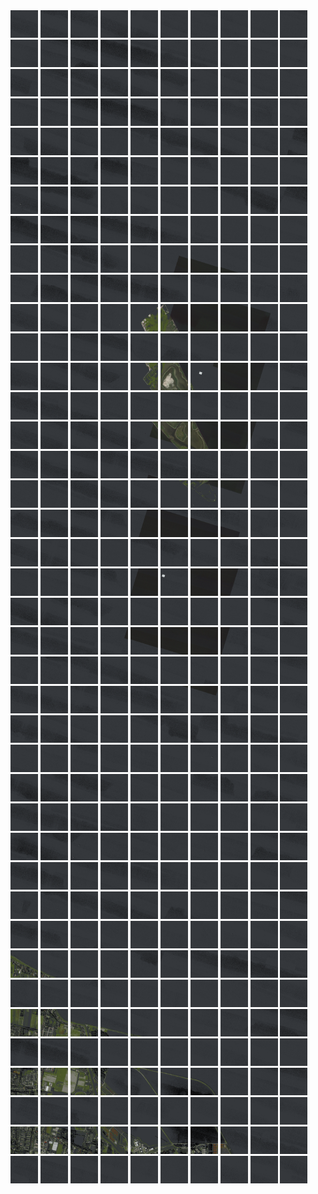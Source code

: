<html>
<div>
<img src="https://github.com/HakkaTjakka/NL_TILE_MAP/blob/main/18/626/-1062/r.6260.-10620.png" height="44" width="44">
<img src="https://github.com/HakkaTjakka/NL_TILE_MAP/blob/main/18/626/-1062/r.6261.-10620.png" height="44" width="44">
<img src="https://github.com/HakkaTjakka/NL_TILE_MAP/blob/main/18/626/-1062/r.6262.-10620.png" height="44" width="44">
<img src="https://github.com/HakkaTjakka/NL_TILE_MAP/blob/main/18/626/-1062/r.6263.-10620.png" height="44" width="44">
<img src="https://github.com/HakkaTjakka/NL_TILE_MAP/blob/main/18/626/-1062/r.6264.-10620.png" height="44" width="44">
<img src="https://github.com/HakkaTjakka/NL_TILE_MAP/blob/main/18/626/-1062/r.6265.-10620.png" height="44" width="44">
<img src="https://github.com/HakkaTjakka/NL_TILE_MAP/blob/main/18/626/-1062/r.6266.-10620.png" height="44" width="44">
<img src="https://github.com/HakkaTjakka/NL_TILE_MAP/blob/main/18/626/-1062/r.6267.-10620.png" height="44" width="44">
<img src="https://github.com/HakkaTjakka/NL_TILE_MAP/blob/main/18/626/-1062/r.6268.-10620.png" height="44" width="44">
<img src="https://github.com/HakkaTjakka/NL_TILE_MAP/blob/main/18/626/-1062/r.6269.-10620.png" height="44" width="44">
<img src="https://github.com/HakkaTjakka/NL_TILE_MAP/blob/main/18/627/-1062/r.6270.-10620.png" height="44" width="44">
<img src="https://github.com/HakkaTjakka/NL_TILE_MAP/blob/main/18/627/-1062/r.6271.-10620.png" height="44" width="44">
<img src="https://github.com/HakkaTjakka/NL_TILE_MAP/blob/main/18/627/-1062/r.6272.-10620.png" height="44" width="44">
<img src="https://github.com/HakkaTjakka/NL_TILE_MAP/blob/main/18/627/-1062/r.6273.-10620.png" height="44" width="44">
<img src="https://github.com/HakkaTjakka/NL_TILE_MAP/blob/main/18/627/-1062/r.6274.-10620.png" height="44" width="44">
<img src="https://github.com/HakkaTjakka/NL_TILE_MAP/blob/main/18/627/-1062/r.6275.-10620.png" height="44" width="44">
<img src="https://github.com/HakkaTjakka/NL_TILE_MAP/blob/main/18/627/-1062/r.6276.-10620.png" height="44" width="44">
<img src="https://github.com/HakkaTjakka/NL_TILE_MAP/blob/main/18/627/-1062/r.6277.-10620.png" height="44" width="44">
<img src="https://github.com/HakkaTjakka/NL_TILE_MAP/blob/main/18/627/-1062/r.6278.-10620.png" height="44" width="44">
<img src="https://github.com/HakkaTjakka/NL_TILE_MAP/blob/main/18/627/-1062/r.6279.-10620.png" height="44" width="44">
<br>
<img src="https://github.com/HakkaTjakka/NL_TILE_MAP/blob/main/18/626/-1062/r.6260.-10619.png" height="44" width="44">
<img src="https://github.com/HakkaTjakka/NL_TILE_MAP/blob/main/18/626/-1062/r.6261.-10619.png" height="44" width="44">
<img src="https://github.com/HakkaTjakka/NL_TILE_MAP/blob/main/18/626/-1062/r.6262.-10619.png" height="44" width="44">
<img src="https://github.com/HakkaTjakka/NL_TILE_MAP/blob/main/18/626/-1062/r.6263.-10619.png" height="44" width="44">
<img src="https://github.com/HakkaTjakka/NL_TILE_MAP/blob/main/18/626/-1062/r.6264.-10619.png" height="44" width="44">
<img src="https://github.com/HakkaTjakka/NL_TILE_MAP/blob/main/18/626/-1062/r.6265.-10619.png" height="44" width="44">
<img src="https://github.com/HakkaTjakka/NL_TILE_MAP/blob/main/18/626/-1062/r.6266.-10619.png" height="44" width="44">
<img src="https://github.com/HakkaTjakka/NL_TILE_MAP/blob/main/18/626/-1062/r.6267.-10619.png" height="44" width="44">
<img src="https://github.com/HakkaTjakka/NL_TILE_MAP/blob/main/18/626/-1062/r.6268.-10619.png" height="44" width="44">
<img src="https://github.com/HakkaTjakka/NL_TILE_MAP/blob/main/18/626/-1062/r.6269.-10619.png" height="44" width="44">
<img src="https://github.com/HakkaTjakka/NL_TILE_MAP/blob/main/18/627/-1062/r.6270.-10619.png" height="44" width="44">
<img src="https://github.com/HakkaTjakka/NL_TILE_MAP/blob/main/18/627/-1062/r.6271.-10619.png" height="44" width="44">
<img src="https://github.com/HakkaTjakka/NL_TILE_MAP/blob/main/18/627/-1062/r.6272.-10619.png" height="44" width="44">
<img src="https://github.com/HakkaTjakka/NL_TILE_MAP/blob/main/18/627/-1062/r.6273.-10619.png" height="44" width="44">
<img src="https://github.com/HakkaTjakka/NL_TILE_MAP/blob/main/18/627/-1062/r.6274.-10619.png" height="44" width="44">
<img src="https://github.com/HakkaTjakka/NL_TILE_MAP/blob/main/18/627/-1062/r.6275.-10619.png" height="44" width="44">
<img src="https://github.com/HakkaTjakka/NL_TILE_MAP/blob/main/18/627/-1062/r.6276.-10619.png" height="44" width="44">
<img src="https://github.com/HakkaTjakka/NL_TILE_MAP/blob/main/18/627/-1062/r.6277.-10619.png" height="44" width="44">
<img src="https://github.com/HakkaTjakka/NL_TILE_MAP/blob/main/18/627/-1062/r.6278.-10619.png" height="44" width="44">
<img src="https://github.com/HakkaTjakka/NL_TILE_MAP/blob/main/18/627/-1062/r.6279.-10619.png" height="44" width="44">
<br>
<img src="https://github.com/HakkaTjakka/NL_TILE_MAP/blob/main/18/626/-1062/r.6260.-10618.png" height="44" width="44">
<img src="https://github.com/HakkaTjakka/NL_TILE_MAP/blob/main/18/626/-1062/r.6261.-10618.png" height="44" width="44">
<img src="https://github.com/HakkaTjakka/NL_TILE_MAP/blob/main/18/626/-1062/r.6262.-10618.png" height="44" width="44">
<img src="https://github.com/HakkaTjakka/NL_TILE_MAP/blob/main/18/626/-1062/r.6263.-10618.png" height="44" width="44">
<img src="https://github.com/HakkaTjakka/NL_TILE_MAP/blob/main/18/626/-1062/r.6264.-10618.png" height="44" width="44">
<img src="https://github.com/HakkaTjakka/NL_TILE_MAP/blob/main/18/626/-1062/r.6265.-10618.png" height="44" width="44">
<img src="https://github.com/HakkaTjakka/NL_TILE_MAP/blob/main/18/626/-1062/r.6266.-10618.png" height="44" width="44">
<img src="https://github.com/HakkaTjakka/NL_TILE_MAP/blob/main/18/626/-1062/r.6267.-10618.png" height="44" width="44">
<img src="https://github.com/HakkaTjakka/NL_TILE_MAP/blob/main/18/626/-1062/r.6268.-10618.png" height="44" width="44">
<img src="https://github.com/HakkaTjakka/NL_TILE_MAP/blob/main/18/626/-1062/r.6269.-10618.png" height="44" width="44">
<img src="https://github.com/HakkaTjakka/NL_TILE_MAP/blob/main/18/627/-1062/r.6270.-10618.png" height="44" width="44">
<img src="https://github.com/HakkaTjakka/NL_TILE_MAP/blob/main/18/627/-1062/r.6271.-10618.png" height="44" width="44">
<img src="https://github.com/HakkaTjakka/NL_TILE_MAP/blob/main/18/627/-1062/r.6272.-10618.png" height="44" width="44">
<img src="https://github.com/HakkaTjakka/NL_TILE_MAP/blob/main/18/627/-1062/r.6273.-10618.png" height="44" width="44">
<img src="https://github.com/HakkaTjakka/NL_TILE_MAP/blob/main/18/627/-1062/r.6274.-10618.png" height="44" width="44">
<img src="https://github.com/HakkaTjakka/NL_TILE_MAP/blob/main/18/627/-1062/r.6275.-10618.png" height="44" width="44">
<img src="https://github.com/HakkaTjakka/NL_TILE_MAP/blob/main/18/627/-1062/r.6276.-10618.png" height="44" width="44">
<img src="https://github.com/HakkaTjakka/NL_TILE_MAP/blob/main/18/627/-1062/r.6277.-10618.png" height="44" width="44">
<img src="https://github.com/HakkaTjakka/NL_TILE_MAP/blob/main/18/627/-1062/r.6278.-10618.png" height="44" width="44">
<img src="https://github.com/HakkaTjakka/NL_TILE_MAP/blob/main/18/627/-1062/r.6279.-10618.png" height="44" width="44">
<br>
<img src="https://github.com/HakkaTjakka/NL_TILE_MAP/blob/main/18/626/-1062/r.6260.-10617.png" height="44" width="44">
<img src="https://github.com/HakkaTjakka/NL_TILE_MAP/blob/main/18/626/-1062/r.6261.-10617.png" height="44" width="44">
<img src="https://github.com/HakkaTjakka/NL_TILE_MAP/blob/main/18/626/-1062/r.6262.-10617.png" height="44" width="44">
<img src="https://github.com/HakkaTjakka/NL_TILE_MAP/blob/main/18/626/-1062/r.6263.-10617.png" height="44" width="44">
<img src="https://github.com/HakkaTjakka/NL_TILE_MAP/blob/main/18/626/-1062/r.6264.-10617.png" height="44" width="44">
<img src="https://github.com/HakkaTjakka/NL_TILE_MAP/blob/main/18/626/-1062/r.6265.-10617.png" height="44" width="44">
<img src="https://github.com/HakkaTjakka/NL_TILE_MAP/blob/main/18/626/-1062/r.6266.-10617.png" height="44" width="44">
<img src="https://github.com/HakkaTjakka/NL_TILE_MAP/blob/main/18/626/-1062/r.6267.-10617.png" height="44" width="44">
<img src="https://github.com/HakkaTjakka/NL_TILE_MAP/blob/main/18/626/-1062/r.6268.-10617.png" height="44" width="44">
<img src="https://github.com/HakkaTjakka/NL_TILE_MAP/blob/main/18/626/-1062/r.6269.-10617.png" height="44" width="44">
<img src="https://github.com/HakkaTjakka/NL_TILE_MAP/blob/main/18/627/-1062/r.6270.-10617.png" height="44" width="44">
<img src="https://github.com/HakkaTjakka/NL_TILE_MAP/blob/main/18/627/-1062/r.6271.-10617.png" height="44" width="44">
<img src="https://github.com/HakkaTjakka/NL_TILE_MAP/blob/main/18/627/-1062/r.6272.-10617.png" height="44" width="44">
<img src="https://github.com/HakkaTjakka/NL_TILE_MAP/blob/main/18/627/-1062/r.6273.-10617.png" height="44" width="44">
<img src="https://github.com/HakkaTjakka/NL_TILE_MAP/blob/main/18/627/-1062/r.6274.-10617.png" height="44" width="44">
<img src="https://github.com/HakkaTjakka/NL_TILE_MAP/blob/main/18/627/-1062/r.6275.-10617.png" height="44" width="44">
<img src="https://github.com/HakkaTjakka/NL_TILE_MAP/blob/main/18/627/-1062/r.6276.-10617.png" height="44" width="44">
<img src="https://github.com/HakkaTjakka/NL_TILE_MAP/blob/main/18/627/-1062/r.6277.-10617.png" height="44" width="44">
<img src="https://github.com/HakkaTjakka/NL_TILE_MAP/blob/main/18/627/-1062/r.6278.-10617.png" height="44" width="44">
<img src="https://github.com/HakkaTjakka/NL_TILE_MAP/blob/main/18/627/-1062/r.6279.-10617.png" height="44" width="44">
<br>
<img src="https://github.com/HakkaTjakka/NL_TILE_MAP/blob/main/18/626/-1062/r.6260.-10616.png" height="44" width="44">
<img src="https://github.com/HakkaTjakka/NL_TILE_MAP/blob/main/18/626/-1062/r.6261.-10616.png" height="44" width="44">
<img src="https://github.com/HakkaTjakka/NL_TILE_MAP/blob/main/18/626/-1062/r.6262.-10616.png" height="44" width="44">
<img src="https://github.com/HakkaTjakka/NL_TILE_MAP/blob/main/18/626/-1062/r.6263.-10616.png" height="44" width="44">
<img src="https://github.com/HakkaTjakka/NL_TILE_MAP/blob/main/18/626/-1062/r.6264.-10616.png" height="44" width="44">
<img src="https://github.com/HakkaTjakka/NL_TILE_MAP/blob/main/18/626/-1062/r.6265.-10616.png" height="44" width="44">
<img src="https://github.com/HakkaTjakka/NL_TILE_MAP/blob/main/18/626/-1062/r.6266.-10616.png" height="44" width="44">
<img src="https://github.com/HakkaTjakka/NL_TILE_MAP/blob/main/18/626/-1062/r.6267.-10616.png" height="44" width="44">
<img src="https://github.com/HakkaTjakka/NL_TILE_MAP/blob/main/18/626/-1062/r.6268.-10616.png" height="44" width="44">
<img src="https://github.com/HakkaTjakka/NL_TILE_MAP/blob/main/18/626/-1062/r.6269.-10616.png" height="44" width="44">
<img src="https://github.com/HakkaTjakka/NL_TILE_MAP/blob/main/18/627/-1062/r.6270.-10616.png" height="44" width="44">
<img src="https://github.com/HakkaTjakka/NL_TILE_MAP/blob/main/18/627/-1062/r.6271.-10616.png" height="44" width="44">
<img src="https://github.com/HakkaTjakka/NL_TILE_MAP/blob/main/18/627/-1062/r.6272.-10616.png" height="44" width="44">
<img src="https://github.com/HakkaTjakka/NL_TILE_MAP/blob/main/18/627/-1062/r.6273.-10616.png" height="44" width="44">
<img src="https://github.com/HakkaTjakka/NL_TILE_MAP/blob/main/18/627/-1062/r.6274.-10616.png" height="44" width="44">
<img src="https://github.com/HakkaTjakka/NL_TILE_MAP/blob/main/18/627/-1062/r.6275.-10616.png" height="44" width="44">
<img src="https://github.com/HakkaTjakka/NL_TILE_MAP/blob/main/18/627/-1062/r.6276.-10616.png" height="44" width="44">
<img src="https://github.com/HakkaTjakka/NL_TILE_MAP/blob/main/18/627/-1062/r.6277.-10616.png" height="44" width="44">
<img src="https://github.com/HakkaTjakka/NL_TILE_MAP/blob/main/18/627/-1062/r.6278.-10616.png" height="44" width="44">
<img src="https://github.com/HakkaTjakka/NL_TILE_MAP/blob/main/18/627/-1062/r.6279.-10616.png" height="44" width="44">
<br>
<img src="https://github.com/HakkaTjakka/NL_TILE_MAP/blob/main/18/626/-1062/r.6260.-10615.png" height="44" width="44">
<img src="https://github.com/HakkaTjakka/NL_TILE_MAP/blob/main/18/626/-1062/r.6261.-10615.png" height="44" width="44">
<img src="https://github.com/HakkaTjakka/NL_TILE_MAP/blob/main/18/626/-1062/r.6262.-10615.png" height="44" width="44">
<img src="https://github.com/HakkaTjakka/NL_TILE_MAP/blob/main/18/626/-1062/r.6263.-10615.png" height="44" width="44">
<img src="https://github.com/HakkaTjakka/NL_TILE_MAP/blob/main/18/626/-1062/r.6264.-10615.png" height="44" width="44">
<img src="https://github.com/HakkaTjakka/NL_TILE_MAP/blob/main/18/626/-1062/r.6265.-10615.png" height="44" width="44">
<img src="https://github.com/HakkaTjakka/NL_TILE_MAP/blob/main/18/626/-1062/r.6266.-10615.png" height="44" width="44">
<img src="https://github.com/HakkaTjakka/NL_TILE_MAP/blob/main/18/626/-1062/r.6267.-10615.png" height="44" width="44">
<img src="https://github.com/HakkaTjakka/NL_TILE_MAP/blob/main/18/626/-1062/r.6268.-10615.png" height="44" width="44">
<img src="https://github.com/HakkaTjakka/NL_TILE_MAP/blob/main/18/626/-1062/r.6269.-10615.png" height="44" width="44">
<img src="https://github.com/HakkaTjakka/NL_TILE_MAP/blob/main/18/627/-1062/r.6270.-10615.png" height="44" width="44">
<img src="https://github.com/HakkaTjakka/NL_TILE_MAP/blob/main/18/627/-1062/r.6271.-10615.png" height="44" width="44">
<img src="https://github.com/HakkaTjakka/NL_TILE_MAP/blob/main/18/627/-1062/r.6272.-10615.png" height="44" width="44">
<img src="https://github.com/HakkaTjakka/NL_TILE_MAP/blob/main/18/627/-1062/r.6273.-10615.png" height="44" width="44">
<img src="https://github.com/HakkaTjakka/NL_TILE_MAP/blob/main/18/627/-1062/r.6274.-10615.png" height="44" width="44">
<img src="https://github.com/HakkaTjakka/NL_TILE_MAP/blob/main/18/627/-1062/r.6275.-10615.png" height="44" width="44">
<img src="https://github.com/HakkaTjakka/NL_TILE_MAP/blob/main/18/627/-1062/r.6276.-10615.png" height="44" width="44">
<img src="https://github.com/HakkaTjakka/NL_TILE_MAP/blob/main/18/627/-1062/r.6277.-10615.png" height="44" width="44">
<img src="https://github.com/HakkaTjakka/NL_TILE_MAP/blob/main/18/627/-1062/r.6278.-10615.png" height="44" width="44">
<img src="https://github.com/HakkaTjakka/NL_TILE_MAP/blob/main/18/627/-1062/r.6279.-10615.png" height="44" width="44">
<br>
<img src="https://github.com/HakkaTjakka/NL_TILE_MAP/blob/main/18/626/-1062/r.6260.-10614.png" height="44" width="44">
<img src="https://github.com/HakkaTjakka/NL_TILE_MAP/blob/main/18/626/-1062/r.6261.-10614.png" height="44" width="44">
<img src="https://github.com/HakkaTjakka/NL_TILE_MAP/blob/main/18/626/-1062/r.6262.-10614.png" height="44" width="44">
<img src="https://github.com/HakkaTjakka/NL_TILE_MAP/blob/main/18/626/-1062/r.6263.-10614.png" height="44" width="44">
<img src="https://github.com/HakkaTjakka/NL_TILE_MAP/blob/main/18/626/-1062/r.6264.-10614.png" height="44" width="44">
<img src="https://github.com/HakkaTjakka/NL_TILE_MAP/blob/main/18/626/-1062/r.6265.-10614.png" height="44" width="44">
<img src="https://github.com/HakkaTjakka/NL_TILE_MAP/blob/main/18/626/-1062/r.6266.-10614.png" height="44" width="44">
<img src="https://github.com/HakkaTjakka/NL_TILE_MAP/blob/main/18/626/-1062/r.6267.-10614.png" height="44" width="44">
<img src="https://github.com/HakkaTjakka/NL_TILE_MAP/blob/main/18/626/-1062/r.6268.-10614.png" height="44" width="44">
<img src="https://github.com/HakkaTjakka/NL_TILE_MAP/blob/main/18/626/-1062/r.6269.-10614.png" height="44" width="44">
<img src="https://github.com/HakkaTjakka/NL_TILE_MAP/blob/main/18/627/-1062/r.6270.-10614.png" height="44" width="44">
<img src="https://github.com/HakkaTjakka/NL_TILE_MAP/blob/main/18/627/-1062/r.6271.-10614.png" height="44" width="44">
<img src="https://github.com/HakkaTjakka/NL_TILE_MAP/blob/main/18/627/-1062/r.6272.-10614.png" height="44" width="44">
<img src="https://github.com/HakkaTjakka/NL_TILE_MAP/blob/main/18/627/-1062/r.6273.-10614.png" height="44" width="44">
<img src="https://github.com/HakkaTjakka/NL_TILE_MAP/blob/main/18/627/-1062/r.6274.-10614.png" height="44" width="44">
<img src="https://github.com/HakkaTjakka/NL_TILE_MAP/blob/main/18/627/-1062/r.6275.-10614.png" height="44" width="44">
<img src="https://github.com/HakkaTjakka/NL_TILE_MAP/blob/main/18/627/-1062/r.6276.-10614.png" height="44" width="44">
<img src="https://github.com/HakkaTjakka/NL_TILE_MAP/blob/main/18/627/-1062/r.6277.-10614.png" height="44" width="44">
<img src="https://github.com/HakkaTjakka/NL_TILE_MAP/blob/main/18/627/-1062/r.6278.-10614.png" height="44" width="44">
<img src="https://github.com/HakkaTjakka/NL_TILE_MAP/blob/main/18/627/-1062/r.6279.-10614.png" height="44" width="44">
<br>
<img src="https://github.com/HakkaTjakka/NL_TILE_MAP/blob/main/18/626/-1062/r.6260.-10613.png" height="44" width="44">
<img src="https://github.com/HakkaTjakka/NL_TILE_MAP/blob/main/18/626/-1062/r.6261.-10613.png" height="44" width="44">
<img src="https://github.com/HakkaTjakka/NL_TILE_MAP/blob/main/18/626/-1062/r.6262.-10613.png" height="44" width="44">
<img src="https://github.com/HakkaTjakka/NL_TILE_MAP/blob/main/18/626/-1062/r.6263.-10613.png" height="44" width="44">
<img src="https://github.com/HakkaTjakka/NL_TILE_MAP/blob/main/18/626/-1062/r.6264.-10613.png" height="44" width="44">
<img src="https://github.com/HakkaTjakka/NL_TILE_MAP/blob/main/18/626/-1062/r.6265.-10613.png" height="44" width="44">
<img src="https://github.com/HakkaTjakka/NL_TILE_MAP/blob/main/18/626/-1062/r.6266.-10613.png" height="44" width="44">
<img src="https://github.com/HakkaTjakka/NL_TILE_MAP/blob/main/18/626/-1062/r.6267.-10613.png" height="44" width="44">
<img src="https://github.com/HakkaTjakka/NL_TILE_MAP/blob/main/18/626/-1062/r.6268.-10613.png" height="44" width="44">
<img src="https://github.com/HakkaTjakka/NL_TILE_MAP/blob/main/18/626/-1062/r.6269.-10613.png" height="44" width="44">
<img src="https://github.com/HakkaTjakka/NL_TILE_MAP/blob/main/18/627/-1062/r.6270.-10613.png" height="44" width="44">
<img src="https://github.com/HakkaTjakka/NL_TILE_MAP/blob/main/18/627/-1062/r.6271.-10613.png" height="44" width="44">
<img src="https://github.com/HakkaTjakka/NL_TILE_MAP/blob/main/18/627/-1062/r.6272.-10613.png" height="44" width="44">
<img src="https://github.com/HakkaTjakka/NL_TILE_MAP/blob/main/18/627/-1062/r.6273.-10613.png" height="44" width="44">
<img src="https://github.com/HakkaTjakka/NL_TILE_MAP/blob/main/18/627/-1062/r.6274.-10613.png" height="44" width="44">
<img src="https://github.com/HakkaTjakka/NL_TILE_MAP/blob/main/18/627/-1062/r.6275.-10613.png" height="44" width="44">
<img src="https://github.com/HakkaTjakka/NL_TILE_MAP/blob/main/18/627/-1062/r.6276.-10613.png" height="44" width="44">
<img src="https://github.com/HakkaTjakka/NL_TILE_MAP/blob/main/18/627/-1062/r.6277.-10613.png" height="44" width="44">
<img src="https://github.com/HakkaTjakka/NL_TILE_MAP/blob/main/18/627/-1062/r.6278.-10613.png" height="44" width="44">
<img src="https://github.com/HakkaTjakka/NL_TILE_MAP/blob/main/18/627/-1062/r.6279.-10613.png" height="44" width="44">
<br>
<img src="https://github.com/HakkaTjakka/NL_TILE_MAP/blob/main/18/626/-1062/r.6260.-10612.png" height="44" width="44">
<img src="https://github.com/HakkaTjakka/NL_TILE_MAP/blob/main/18/626/-1062/r.6261.-10612.png" height="44" width="44">
<img src="https://github.com/HakkaTjakka/NL_TILE_MAP/blob/main/18/626/-1062/r.6262.-10612.png" height="44" width="44">
<img src="https://github.com/HakkaTjakka/NL_TILE_MAP/blob/main/18/626/-1062/r.6263.-10612.png" height="44" width="44">
<img src="https://github.com/HakkaTjakka/NL_TILE_MAP/blob/main/18/626/-1062/r.6264.-10612.png" height="44" width="44">
<img src="https://github.com/HakkaTjakka/NL_TILE_MAP/blob/main/18/626/-1062/r.6265.-10612.png" height="44" width="44">
<img src="https://github.com/HakkaTjakka/NL_TILE_MAP/blob/main/18/626/-1062/r.6266.-10612.png" height="44" width="44">
<img src="https://github.com/HakkaTjakka/NL_TILE_MAP/blob/main/18/626/-1062/r.6267.-10612.png" height="44" width="44">
<img src="https://github.com/HakkaTjakka/NL_TILE_MAP/blob/main/18/626/-1062/r.6268.-10612.png" height="44" width="44">
<img src="https://github.com/HakkaTjakka/NL_TILE_MAP/blob/main/18/626/-1062/r.6269.-10612.png" height="44" width="44">
<img src="https://github.com/HakkaTjakka/NL_TILE_MAP/blob/main/18/627/-1062/r.6270.-10612.png" height="44" width="44">
<img src="https://github.com/HakkaTjakka/NL_TILE_MAP/blob/main/18/627/-1062/r.6271.-10612.png" height="44" width="44">
<img src="https://github.com/HakkaTjakka/NL_TILE_MAP/blob/main/18/627/-1062/r.6272.-10612.png" height="44" width="44">
<img src="https://github.com/HakkaTjakka/NL_TILE_MAP/blob/main/18/627/-1062/r.6273.-10612.png" height="44" width="44">
<img src="https://github.com/HakkaTjakka/NL_TILE_MAP/blob/main/18/627/-1062/r.6274.-10612.png" height="44" width="44">
<img src="https://github.com/HakkaTjakka/NL_TILE_MAP/blob/main/18/627/-1062/r.6275.-10612.png" height="44" width="44">
<img src="https://github.com/HakkaTjakka/NL_TILE_MAP/blob/main/18/627/-1062/r.6276.-10612.png" height="44" width="44">
<img src="https://github.com/HakkaTjakka/NL_TILE_MAP/blob/main/18/627/-1062/r.6277.-10612.png" height="44" width="44">
<img src="https://github.com/HakkaTjakka/NL_TILE_MAP/blob/main/18/627/-1062/r.6278.-10612.png" height="44" width="44">
<img src="https://github.com/HakkaTjakka/NL_TILE_MAP/blob/main/18/627/-1062/r.6279.-10612.png" height="44" width="44">
<br>
<img src="https://github.com/HakkaTjakka/NL_TILE_MAP/blob/main/18/626/-1062/r.6260.-10611.png" height="44" width="44">
<img src="https://github.com/HakkaTjakka/NL_TILE_MAP/blob/main/18/626/-1062/r.6261.-10611.png" height="44" width="44">
<img src="https://github.com/HakkaTjakka/NL_TILE_MAP/blob/main/18/626/-1062/r.6262.-10611.png" height="44" width="44">
<img src="https://github.com/HakkaTjakka/NL_TILE_MAP/blob/main/18/626/-1062/r.6263.-10611.png" height="44" width="44">
<img src="https://github.com/HakkaTjakka/NL_TILE_MAP/blob/main/18/626/-1062/r.6264.-10611.png" height="44" width="44">
<img src="https://github.com/HakkaTjakka/NL_TILE_MAP/blob/main/18/626/-1062/r.6265.-10611.png" height="44" width="44">
<img src="https://github.com/HakkaTjakka/NL_TILE_MAP/blob/main/18/626/-1062/r.6266.-10611.png" height="44" width="44">
<img src="https://github.com/HakkaTjakka/NL_TILE_MAP/blob/main/18/626/-1062/r.6267.-10611.png" height="44" width="44">
<img src="https://github.com/HakkaTjakka/NL_TILE_MAP/blob/main/18/626/-1062/r.6268.-10611.png" height="44" width="44">
<img src="https://github.com/HakkaTjakka/NL_TILE_MAP/blob/main/18/626/-1062/r.6269.-10611.png" height="44" width="44">
<img src="https://github.com/HakkaTjakka/NL_TILE_MAP/blob/main/18/627/-1062/r.6270.-10611.png" height="44" width="44">
<img src="https://github.com/HakkaTjakka/NL_TILE_MAP/blob/main/18/627/-1062/r.6271.-10611.png" height="44" width="44">
<img src="https://github.com/HakkaTjakka/NL_TILE_MAP/blob/main/18/627/-1062/r.6272.-10611.png" height="44" width="44">
<img src="https://github.com/HakkaTjakka/NL_TILE_MAP/blob/main/18/627/-1062/r.6273.-10611.png" height="44" width="44">
<img src="https://github.com/HakkaTjakka/NL_TILE_MAP/blob/main/18/627/-1062/r.6274.-10611.png" height="44" width="44">
<img src="https://github.com/HakkaTjakka/NL_TILE_MAP/blob/main/18/627/-1062/r.6275.-10611.png" height="44" width="44">
<img src="https://github.com/HakkaTjakka/NL_TILE_MAP/blob/main/18/627/-1062/r.6276.-10611.png" height="44" width="44">
<img src="https://github.com/HakkaTjakka/NL_TILE_MAP/blob/main/18/627/-1062/r.6277.-10611.png" height="44" width="44">
<img src="https://github.com/HakkaTjakka/NL_TILE_MAP/blob/main/18/627/-1062/r.6278.-10611.png" height="44" width="44">
<img src="https://github.com/HakkaTjakka/NL_TILE_MAP/blob/main/18/627/-1062/r.6279.-10611.png" height="44" width="44">
<br>
<img src="https://github.com/HakkaTjakka/NL_TILE_MAP/blob/main/18/626/-1061/r.6260.-10610.png" height="44" width="44">
<img src="https://github.com/HakkaTjakka/NL_TILE_MAP/blob/main/18/626/-1061/r.6261.-10610.png" height="44" width="44">
<img src="https://github.com/HakkaTjakka/NL_TILE_MAP/blob/main/18/626/-1061/r.6262.-10610.png" height="44" width="44">
<img src="https://github.com/HakkaTjakka/NL_TILE_MAP/blob/main/18/626/-1061/r.6263.-10610.png" height="44" width="44">
<img src="https://github.com/HakkaTjakka/NL_TILE_MAP/blob/main/18/626/-1061/r.6264.-10610.png" height="44" width="44">
<img src="https://github.com/HakkaTjakka/NL_TILE_MAP/blob/main/18/626/-1061/r.6265.-10610.png" height="44" width="44">
<img src="https://github.com/HakkaTjakka/NL_TILE_MAP/blob/main/18/626/-1061/r.6266.-10610.png" height="44" width="44">
<img src="https://github.com/HakkaTjakka/NL_TILE_MAP/blob/main/18/626/-1061/r.6267.-10610.png" height="44" width="44">
<img src="https://github.com/HakkaTjakka/NL_TILE_MAP/blob/main/18/626/-1061/r.6268.-10610.png" height="44" width="44">
<img src="https://github.com/HakkaTjakka/NL_TILE_MAP/blob/main/18/626/-1061/r.6269.-10610.png" height="44" width="44">
<img src="https://github.com/HakkaTjakka/NL_TILE_MAP/blob/main/18/627/-1061/r.6270.-10610.png" height="44" width="44">
<img src="https://github.com/HakkaTjakka/NL_TILE_MAP/blob/main/18/627/-1061/r.6271.-10610.png" height="44" width="44">
<img src="https://github.com/HakkaTjakka/NL_TILE_MAP/blob/main/18/627/-1061/r.6272.-10610.png" height="44" width="44">
<img src="https://github.com/HakkaTjakka/NL_TILE_MAP/blob/main/18/627/-1061/r.6273.-10610.png" height="44" width="44">
<img src="https://github.com/HakkaTjakka/NL_TILE_MAP/blob/main/18/627/-1061/r.6274.-10610.png" height="44" width="44">
<img src="https://github.com/HakkaTjakka/NL_TILE_MAP/blob/main/18/627/-1061/r.6275.-10610.png" height="44" width="44">
<img src="https://github.com/HakkaTjakka/NL_TILE_MAP/blob/main/18/627/-1061/r.6276.-10610.png" height="44" width="44">
<img src="https://github.com/HakkaTjakka/NL_TILE_MAP/blob/main/18/627/-1061/r.6277.-10610.png" height="44" width="44">
<img src="https://github.com/HakkaTjakka/NL_TILE_MAP/blob/main/18/627/-1061/r.6278.-10610.png" height="44" width="44">
<img src="https://github.com/HakkaTjakka/NL_TILE_MAP/blob/main/18/627/-1061/r.6279.-10610.png" height="44" width="44">
<br>
<img src="https://github.com/HakkaTjakka/NL_TILE_MAP/blob/main/18/626/-1061/r.6260.-10609.png" height="44" width="44">
<img src="https://github.com/HakkaTjakka/NL_TILE_MAP/blob/main/18/626/-1061/r.6261.-10609.png" height="44" width="44">
<img src="https://github.com/HakkaTjakka/NL_TILE_MAP/blob/main/18/626/-1061/r.6262.-10609.png" height="44" width="44">
<img src="https://github.com/HakkaTjakka/NL_TILE_MAP/blob/main/18/626/-1061/r.6263.-10609.png" height="44" width="44">
<img src="https://github.com/HakkaTjakka/NL_TILE_MAP/blob/main/18/626/-1061/r.6264.-10609.png" height="44" width="44">
<img src="https://github.com/HakkaTjakka/NL_TILE_MAP/blob/main/18/626/-1061/r.6265.-10609.png" height="44" width="44">
<img src="https://github.com/HakkaTjakka/NL_TILE_MAP/blob/main/18/626/-1061/r.6266.-10609.png" height="44" width="44">
<img src="https://github.com/HakkaTjakka/NL_TILE_MAP/blob/main/18/626/-1061/r.6267.-10609.png" height="44" width="44">
<img src="https://github.com/HakkaTjakka/NL_TILE_MAP/blob/main/18/626/-1061/r.6268.-10609.png" height="44" width="44">
<img src="https://github.com/HakkaTjakka/NL_TILE_MAP/blob/main/18/626/-1061/r.6269.-10609.png" height="44" width="44">
<img src="https://github.com/HakkaTjakka/NL_TILE_MAP/blob/main/18/627/-1061/r.6270.-10609.png" height="44" width="44">
<img src="https://github.com/HakkaTjakka/NL_TILE_MAP/blob/main/18/627/-1061/r.6271.-10609.png" height="44" width="44">
<img src="https://github.com/HakkaTjakka/NL_TILE_MAP/blob/main/18/627/-1061/r.6272.-10609.png" height="44" width="44">
<img src="https://github.com/HakkaTjakka/NL_TILE_MAP/blob/main/18/627/-1061/r.6273.-10609.png" height="44" width="44">
<img src="https://github.com/HakkaTjakka/NL_TILE_MAP/blob/main/18/627/-1061/r.6274.-10609.png" height="44" width="44">
<img src="https://github.com/HakkaTjakka/NL_TILE_MAP/blob/main/18/627/-1061/r.6275.-10609.png" height="44" width="44">
<img src="https://github.com/HakkaTjakka/NL_TILE_MAP/blob/main/18/627/-1061/r.6276.-10609.png" height="44" width="44">
<img src="https://github.com/HakkaTjakka/NL_TILE_MAP/blob/main/18/627/-1061/r.6277.-10609.png" height="44" width="44">
<img src="https://github.com/HakkaTjakka/NL_TILE_MAP/blob/main/18/627/-1061/r.6278.-10609.png" height="44" width="44">
<img src="https://github.com/HakkaTjakka/NL_TILE_MAP/blob/main/18/627/-1061/r.6279.-10609.png" height="44" width="44">
<br>
<img src="https://github.com/HakkaTjakka/NL_TILE_MAP/blob/main/18/626/-1061/r.6260.-10608.png" height="44" width="44">
<img src="https://github.com/HakkaTjakka/NL_TILE_MAP/blob/main/18/626/-1061/r.6261.-10608.png" height="44" width="44">
<img src="https://github.com/HakkaTjakka/NL_TILE_MAP/blob/main/18/626/-1061/r.6262.-10608.png" height="44" width="44">
<img src="https://github.com/HakkaTjakka/NL_TILE_MAP/blob/main/18/626/-1061/r.6263.-10608.png" height="44" width="44">
<img src="https://github.com/HakkaTjakka/NL_TILE_MAP/blob/main/18/626/-1061/r.6264.-10608.png" height="44" width="44">
<img src="https://github.com/HakkaTjakka/NL_TILE_MAP/blob/main/18/626/-1061/r.6265.-10608.png" height="44" width="44">
<img src="https://github.com/HakkaTjakka/NL_TILE_MAP/blob/main/18/626/-1061/r.6266.-10608.png" height="44" width="44">
<img src="https://github.com/HakkaTjakka/NL_TILE_MAP/blob/main/18/626/-1061/r.6267.-10608.png" height="44" width="44">
<img src="https://github.com/HakkaTjakka/NL_TILE_MAP/blob/main/18/626/-1061/r.6268.-10608.png" height="44" width="44">
<img src="https://github.com/HakkaTjakka/NL_TILE_MAP/blob/main/18/626/-1061/r.6269.-10608.png" height="44" width="44">
<img src="https://github.com/HakkaTjakka/NL_TILE_MAP/blob/main/18/627/-1061/r.6270.-10608.png" height="44" width="44">
<img src="https://github.com/HakkaTjakka/NL_TILE_MAP/blob/main/18/627/-1061/r.6271.-10608.png" height="44" width="44">
<img src="https://github.com/HakkaTjakka/NL_TILE_MAP/blob/main/18/627/-1061/r.6272.-10608.png" height="44" width="44">
<img src="https://github.com/HakkaTjakka/NL_TILE_MAP/blob/main/18/627/-1061/r.6273.-10608.png" height="44" width="44">
<img src="https://github.com/HakkaTjakka/NL_TILE_MAP/blob/main/18/627/-1061/r.6274.-10608.png" height="44" width="44">
<img src="https://github.com/HakkaTjakka/NL_TILE_MAP/blob/main/18/627/-1061/r.6275.-10608.png" height="44" width="44">
<img src="https://github.com/HakkaTjakka/NL_TILE_MAP/blob/main/18/627/-1061/r.6276.-10608.png" height="44" width="44">
<img src="https://github.com/HakkaTjakka/NL_TILE_MAP/blob/main/18/627/-1061/r.6277.-10608.png" height="44" width="44">
<img src="https://github.com/HakkaTjakka/NL_TILE_MAP/blob/main/18/627/-1061/r.6278.-10608.png" height="44" width="44">
<img src="https://github.com/HakkaTjakka/NL_TILE_MAP/blob/main/18/627/-1061/r.6279.-10608.png" height="44" width="44">
<br>
<img src="https://github.com/HakkaTjakka/NL_TILE_MAP/blob/main/18/626/-1061/r.6260.-10607.png" height="44" width="44">
<img src="https://github.com/HakkaTjakka/NL_TILE_MAP/blob/main/18/626/-1061/r.6261.-10607.png" height="44" width="44">
<img src="https://github.com/HakkaTjakka/NL_TILE_MAP/blob/main/18/626/-1061/r.6262.-10607.png" height="44" width="44">
<img src="https://github.com/HakkaTjakka/NL_TILE_MAP/blob/main/18/626/-1061/r.6263.-10607.png" height="44" width="44">
<img src="https://github.com/HakkaTjakka/NL_TILE_MAP/blob/main/18/626/-1061/r.6264.-10607.png" height="44" width="44">
<img src="https://github.com/HakkaTjakka/NL_TILE_MAP/blob/main/18/626/-1061/r.6265.-10607.png" height="44" width="44">
<img src="https://github.com/HakkaTjakka/NL_TILE_MAP/blob/main/18/626/-1061/r.6266.-10607.png" height="44" width="44">
<img src="https://github.com/HakkaTjakka/NL_TILE_MAP/blob/main/18/626/-1061/r.6267.-10607.png" height="44" width="44">
<img src="https://github.com/HakkaTjakka/NL_TILE_MAP/blob/main/18/626/-1061/r.6268.-10607.png" height="44" width="44">
<img src="https://github.com/HakkaTjakka/NL_TILE_MAP/blob/main/18/626/-1061/r.6269.-10607.png" height="44" width="44">
<img src="https://github.com/HakkaTjakka/NL_TILE_MAP/blob/main/18/627/-1061/r.6270.-10607.png" height="44" width="44">
<img src="https://github.com/HakkaTjakka/NL_TILE_MAP/blob/main/18/627/-1061/r.6271.-10607.png" height="44" width="44">
<img src="https://github.com/HakkaTjakka/NL_TILE_MAP/blob/main/18/627/-1061/r.6272.-10607.png" height="44" width="44">
<img src="https://github.com/HakkaTjakka/NL_TILE_MAP/blob/main/18/627/-1061/r.6273.-10607.png" height="44" width="44">
<img src="https://github.com/HakkaTjakka/NL_TILE_MAP/blob/main/18/627/-1061/r.6274.-10607.png" height="44" width="44">
<img src="https://github.com/HakkaTjakka/NL_TILE_MAP/blob/main/18/627/-1061/r.6275.-10607.png" height="44" width="44">
<img src="https://github.com/HakkaTjakka/NL_TILE_MAP/blob/main/18/627/-1061/r.6276.-10607.png" height="44" width="44">
<img src="https://github.com/HakkaTjakka/NL_TILE_MAP/blob/main/18/627/-1061/r.6277.-10607.png" height="44" width="44">
<img src="https://github.com/HakkaTjakka/NL_TILE_MAP/blob/main/18/627/-1061/r.6278.-10607.png" height="44" width="44">
<img src="https://github.com/HakkaTjakka/NL_TILE_MAP/blob/main/18/627/-1061/r.6279.-10607.png" height="44" width="44">
<br>
<img src="https://github.com/HakkaTjakka/NL_TILE_MAP/blob/main/18/626/-1061/r.6260.-10606.png" height="44" width="44">
<img src="https://github.com/HakkaTjakka/NL_TILE_MAP/blob/main/18/626/-1061/r.6261.-10606.png" height="44" width="44">
<img src="https://github.com/HakkaTjakka/NL_TILE_MAP/blob/main/18/626/-1061/r.6262.-10606.png" height="44" width="44">
<img src="https://github.com/HakkaTjakka/NL_TILE_MAP/blob/main/18/626/-1061/r.6263.-10606.png" height="44" width="44">
<img src="https://github.com/HakkaTjakka/NL_TILE_MAP/blob/main/18/626/-1061/r.6264.-10606.png" height="44" width="44">
<img src="https://github.com/HakkaTjakka/NL_TILE_MAP/blob/main/18/626/-1061/r.6265.-10606.png" height="44" width="44">
<img src="https://github.com/HakkaTjakka/NL_TILE_MAP/blob/main/18/626/-1061/r.6266.-10606.png" height="44" width="44">
<img src="https://github.com/HakkaTjakka/NL_TILE_MAP/blob/main/18/626/-1061/r.6267.-10606.png" height="44" width="44">
<img src="https://github.com/HakkaTjakka/NL_TILE_MAP/blob/main/18/626/-1061/r.6268.-10606.png" height="44" width="44">
<img src="https://github.com/HakkaTjakka/NL_TILE_MAP/blob/main/18/626/-1061/r.6269.-10606.png" height="44" width="44">
<img src="https://github.com/HakkaTjakka/NL_TILE_MAP/blob/main/18/627/-1061/r.6270.-10606.png" height="44" width="44">
<img src="https://github.com/HakkaTjakka/NL_TILE_MAP/blob/main/18/627/-1061/r.6271.-10606.png" height="44" width="44">
<img src="https://github.com/HakkaTjakka/NL_TILE_MAP/blob/main/18/627/-1061/r.6272.-10606.png" height="44" width="44">
<img src="https://github.com/HakkaTjakka/NL_TILE_MAP/blob/main/18/627/-1061/r.6273.-10606.png" height="44" width="44">
<img src="https://github.com/HakkaTjakka/NL_TILE_MAP/blob/main/18/627/-1061/r.6274.-10606.png" height="44" width="44">
<img src="https://github.com/HakkaTjakka/NL_TILE_MAP/blob/main/18/627/-1061/r.6275.-10606.png" height="44" width="44">
<img src="https://github.com/HakkaTjakka/NL_TILE_MAP/blob/main/18/627/-1061/r.6276.-10606.png" height="44" width="44">
<img src="https://github.com/HakkaTjakka/NL_TILE_MAP/blob/main/18/627/-1061/r.6277.-10606.png" height="44" width="44">
<img src="https://github.com/HakkaTjakka/NL_TILE_MAP/blob/main/18/627/-1061/r.6278.-10606.png" height="44" width="44">
<img src="https://github.com/HakkaTjakka/NL_TILE_MAP/blob/main/18/627/-1061/r.6279.-10606.png" height="44" width="44">
<br>
<img src="https://github.com/HakkaTjakka/NL_TILE_MAP/blob/main/18/626/-1061/r.6260.-10605.png" height="44" width="44">
<img src="https://github.com/HakkaTjakka/NL_TILE_MAP/blob/main/18/626/-1061/r.6261.-10605.png" height="44" width="44">
<img src="https://github.com/HakkaTjakka/NL_TILE_MAP/blob/main/18/626/-1061/r.6262.-10605.png" height="44" width="44">
<img src="https://github.com/HakkaTjakka/NL_TILE_MAP/blob/main/18/626/-1061/r.6263.-10605.png" height="44" width="44">
<img src="https://github.com/HakkaTjakka/NL_TILE_MAP/blob/main/18/626/-1061/r.6264.-10605.png" height="44" width="44">
<img src="https://github.com/HakkaTjakka/NL_TILE_MAP/blob/main/18/626/-1061/r.6265.-10605.png" height="44" width="44">
<img src="https://github.com/HakkaTjakka/NL_TILE_MAP/blob/main/18/626/-1061/r.6266.-10605.png" height="44" width="44">
<img src="https://github.com/HakkaTjakka/NL_TILE_MAP/blob/main/18/626/-1061/r.6267.-10605.png" height="44" width="44">
<img src="https://github.com/HakkaTjakka/NL_TILE_MAP/blob/main/18/626/-1061/r.6268.-10605.png" height="44" width="44">
<img src="https://github.com/HakkaTjakka/NL_TILE_MAP/blob/main/18/626/-1061/r.6269.-10605.png" height="44" width="44">
<img src="https://github.com/HakkaTjakka/NL_TILE_MAP/blob/main/18/627/-1061/r.6270.-10605.png" height="44" width="44">
<img src="https://github.com/HakkaTjakka/NL_TILE_MAP/blob/main/18/627/-1061/r.6271.-10605.png" height="44" width="44">
<img src="https://github.com/HakkaTjakka/NL_TILE_MAP/blob/main/18/627/-1061/r.6272.-10605.png" height="44" width="44">
<img src="https://github.com/HakkaTjakka/NL_TILE_MAP/blob/main/18/627/-1061/r.6273.-10605.png" height="44" width="44">
<img src="https://github.com/HakkaTjakka/NL_TILE_MAP/blob/main/18/627/-1061/r.6274.-10605.png" height="44" width="44">
<img src="https://github.com/HakkaTjakka/NL_TILE_MAP/blob/main/18/627/-1061/r.6275.-10605.png" height="44" width="44">
<img src="https://github.com/HakkaTjakka/NL_TILE_MAP/blob/main/18/627/-1061/r.6276.-10605.png" height="44" width="44">
<img src="https://github.com/HakkaTjakka/NL_TILE_MAP/blob/main/18/627/-1061/r.6277.-10605.png" height="44" width="44">
<img src="https://github.com/HakkaTjakka/NL_TILE_MAP/blob/main/18/627/-1061/r.6278.-10605.png" height="44" width="44">
<img src="https://github.com/HakkaTjakka/NL_TILE_MAP/blob/main/18/627/-1061/r.6279.-10605.png" height="44" width="44">
<br>
<img src="https://github.com/HakkaTjakka/NL_TILE_MAP/blob/main/18/626/-1061/r.6260.-10604.png" height="44" width="44">
<img src="https://github.com/HakkaTjakka/NL_TILE_MAP/blob/main/18/626/-1061/r.6261.-10604.png" height="44" width="44">
<img src="https://github.com/HakkaTjakka/NL_TILE_MAP/blob/main/18/626/-1061/r.6262.-10604.png" height="44" width="44">
<img src="https://github.com/HakkaTjakka/NL_TILE_MAP/blob/main/18/626/-1061/r.6263.-10604.png" height="44" width="44">
<img src="https://github.com/HakkaTjakka/NL_TILE_MAP/blob/main/18/626/-1061/r.6264.-10604.png" height="44" width="44">
<img src="https://github.com/HakkaTjakka/NL_TILE_MAP/blob/main/18/626/-1061/r.6265.-10604.png" height="44" width="44">
<img src="https://github.com/HakkaTjakka/NL_TILE_MAP/blob/main/18/626/-1061/r.6266.-10604.png" height="44" width="44">
<img src="https://github.com/HakkaTjakka/NL_TILE_MAP/blob/main/18/626/-1061/r.6267.-10604.png" height="44" width="44">
<img src="https://github.com/HakkaTjakka/NL_TILE_MAP/blob/main/18/626/-1061/r.6268.-10604.png" height="44" width="44">
<img src="https://github.com/HakkaTjakka/NL_TILE_MAP/blob/main/18/626/-1061/r.6269.-10604.png" height="44" width="44">
<img src="https://github.com/HakkaTjakka/NL_TILE_MAP/blob/main/18/627/-1061/r.6270.-10604.png" height="44" width="44">
<img src="https://github.com/HakkaTjakka/NL_TILE_MAP/blob/main/18/627/-1061/r.6271.-10604.png" height="44" width="44">
<img src="https://github.com/HakkaTjakka/NL_TILE_MAP/blob/main/18/627/-1061/r.6272.-10604.png" height="44" width="44">
<img src="https://github.com/HakkaTjakka/NL_TILE_MAP/blob/main/18/627/-1061/r.6273.-10604.png" height="44" width="44">
<img src="https://github.com/HakkaTjakka/NL_TILE_MAP/blob/main/18/627/-1061/r.6274.-10604.png" height="44" width="44">
<img src="https://github.com/HakkaTjakka/NL_TILE_MAP/blob/main/18/627/-1061/r.6275.-10604.png" height="44" width="44">
<img src="https://github.com/HakkaTjakka/NL_TILE_MAP/blob/main/18/627/-1061/r.6276.-10604.png" height="44" width="44">
<img src="https://github.com/HakkaTjakka/NL_TILE_MAP/blob/main/18/627/-1061/r.6277.-10604.png" height="44" width="44">
<img src="https://github.com/HakkaTjakka/NL_TILE_MAP/blob/main/18/627/-1061/r.6278.-10604.png" height="44" width="44">
<img src="https://github.com/HakkaTjakka/NL_TILE_MAP/blob/main/18/627/-1061/r.6279.-10604.png" height="44" width="44">
<br>
<img src="https://github.com/HakkaTjakka/NL_TILE_MAP/blob/main/18/626/-1061/r.6260.-10603.png" height="44" width="44">
<img src="https://github.com/HakkaTjakka/NL_TILE_MAP/blob/main/18/626/-1061/r.6261.-10603.png" height="44" width="44">
<img src="https://github.com/HakkaTjakka/NL_TILE_MAP/blob/main/18/626/-1061/r.6262.-10603.png" height="44" width="44">
<img src="https://github.com/HakkaTjakka/NL_TILE_MAP/blob/main/18/626/-1061/r.6263.-10603.png" height="44" width="44">
<img src="https://github.com/HakkaTjakka/NL_TILE_MAP/blob/main/18/626/-1061/r.6264.-10603.png" height="44" width="44">
<img src="https://github.com/HakkaTjakka/NL_TILE_MAP/blob/main/18/626/-1061/r.6265.-10603.png" height="44" width="44">
<img src="https://github.com/HakkaTjakka/NL_TILE_MAP/blob/main/18/626/-1061/r.6266.-10603.png" height="44" width="44">
<img src="https://github.com/HakkaTjakka/NL_TILE_MAP/blob/main/18/626/-1061/r.6267.-10603.png" height="44" width="44">
<img src="https://github.com/HakkaTjakka/NL_TILE_MAP/blob/main/18/626/-1061/r.6268.-10603.png" height="44" width="44">
<img src="https://github.com/HakkaTjakka/NL_TILE_MAP/blob/main/18/626/-1061/r.6269.-10603.png" height="44" width="44">
<img src="https://github.com/HakkaTjakka/NL_TILE_MAP/blob/main/18/627/-1061/r.6270.-10603.png" height="44" width="44">
<img src="https://github.com/HakkaTjakka/NL_TILE_MAP/blob/main/18/627/-1061/r.6271.-10603.png" height="44" width="44">
<img src="https://github.com/HakkaTjakka/NL_TILE_MAP/blob/main/18/627/-1061/r.6272.-10603.png" height="44" width="44">
<img src="https://github.com/HakkaTjakka/NL_TILE_MAP/blob/main/18/627/-1061/r.6273.-10603.png" height="44" width="44">
<img src="https://github.com/HakkaTjakka/NL_TILE_MAP/blob/main/18/627/-1061/r.6274.-10603.png" height="44" width="44">
<img src="https://github.com/HakkaTjakka/NL_TILE_MAP/blob/main/18/627/-1061/r.6275.-10603.png" height="44" width="44">
<img src="https://github.com/HakkaTjakka/NL_TILE_MAP/blob/main/18/627/-1061/r.6276.-10603.png" height="44" width="44">
<img src="https://github.com/HakkaTjakka/NL_TILE_MAP/blob/main/18/627/-1061/r.6277.-10603.png" height="44" width="44">
<img src="https://github.com/HakkaTjakka/NL_TILE_MAP/blob/main/18/627/-1061/r.6278.-10603.png" height="44" width="44">
<img src="https://github.com/HakkaTjakka/NL_TILE_MAP/blob/main/18/627/-1061/r.6279.-10603.png" height="44" width="44">
<br>
<img src="https://github.com/HakkaTjakka/NL_TILE_MAP/blob/main/18/626/-1061/r.6260.-10602.png" height="44" width="44">
<img src="https://github.com/HakkaTjakka/NL_TILE_MAP/blob/main/18/626/-1061/r.6261.-10602.png" height="44" width="44">
<img src="https://github.com/HakkaTjakka/NL_TILE_MAP/blob/main/18/626/-1061/r.6262.-10602.png" height="44" width="44">
<img src="https://github.com/HakkaTjakka/NL_TILE_MAP/blob/main/18/626/-1061/r.6263.-10602.png" height="44" width="44">
<img src="https://github.com/HakkaTjakka/NL_TILE_MAP/blob/main/18/626/-1061/r.6264.-10602.png" height="44" width="44">
<img src="https://github.com/HakkaTjakka/NL_TILE_MAP/blob/main/18/626/-1061/r.6265.-10602.png" height="44" width="44">
<img src="https://github.com/HakkaTjakka/NL_TILE_MAP/blob/main/18/626/-1061/r.6266.-10602.png" height="44" width="44">
<img src="https://github.com/HakkaTjakka/NL_TILE_MAP/blob/main/18/626/-1061/r.6267.-10602.png" height="44" width="44">
<img src="https://github.com/HakkaTjakka/NL_TILE_MAP/blob/main/18/626/-1061/r.6268.-10602.png" height="44" width="44">
<img src="https://github.com/HakkaTjakka/NL_TILE_MAP/blob/main/18/626/-1061/r.6269.-10602.png" height="44" width="44">
<img src="https://github.com/HakkaTjakka/NL_TILE_MAP/blob/main/18/627/-1061/r.6270.-10602.png" height="44" width="44">
<img src="https://github.com/HakkaTjakka/NL_TILE_MAP/blob/main/18/627/-1061/r.6271.-10602.png" height="44" width="44">
<img src="https://github.com/HakkaTjakka/NL_TILE_MAP/blob/main/18/627/-1061/r.6272.-10602.png" height="44" width="44">
<img src="https://github.com/HakkaTjakka/NL_TILE_MAP/blob/main/18/627/-1061/r.6273.-10602.png" height="44" width="44">
<img src="https://github.com/HakkaTjakka/NL_TILE_MAP/blob/main/18/627/-1061/r.6274.-10602.png" height="44" width="44">
<img src="https://github.com/HakkaTjakka/NL_TILE_MAP/blob/main/18/627/-1061/r.6275.-10602.png" height="44" width="44">
<img src="https://github.com/HakkaTjakka/NL_TILE_MAP/blob/main/18/627/-1061/r.6276.-10602.png" height="44" width="44">
<img src="https://github.com/HakkaTjakka/NL_TILE_MAP/blob/main/18/627/-1061/r.6277.-10602.png" height="44" width="44">
<img src="https://github.com/HakkaTjakka/NL_TILE_MAP/blob/main/18/627/-1061/r.6278.-10602.png" height="44" width="44">
<img src="https://github.com/HakkaTjakka/NL_TILE_MAP/blob/main/18/627/-1061/r.6279.-10602.png" height="44" width="44">
<br>
<img src="https://github.com/HakkaTjakka/NL_TILE_MAP/blob/main/18/626/-1061/r.6260.-10601.png" height="44" width="44">
<img src="https://github.com/HakkaTjakka/NL_TILE_MAP/blob/main/18/626/-1061/r.6261.-10601.png" height="44" width="44">
<img src="https://github.com/HakkaTjakka/NL_TILE_MAP/blob/main/18/626/-1061/r.6262.-10601.png" height="44" width="44">
<img src="https://github.com/HakkaTjakka/NL_TILE_MAP/blob/main/18/626/-1061/r.6263.-10601.png" height="44" width="44">
<img src="https://github.com/HakkaTjakka/NL_TILE_MAP/blob/main/18/626/-1061/r.6264.-10601.png" height="44" width="44">
<img src="https://github.com/HakkaTjakka/NL_TILE_MAP/blob/main/18/626/-1061/r.6265.-10601.png" height="44" width="44">
<img src="https://github.com/HakkaTjakka/NL_TILE_MAP/blob/main/18/626/-1061/r.6266.-10601.png" height="44" width="44">
<img src="https://github.com/HakkaTjakka/NL_TILE_MAP/blob/main/18/626/-1061/r.6267.-10601.png" height="44" width="44">
<img src="https://github.com/HakkaTjakka/NL_TILE_MAP/blob/main/18/626/-1061/r.6268.-10601.png" height="44" width="44">
<img src="https://github.com/HakkaTjakka/NL_TILE_MAP/blob/main/18/626/-1061/r.6269.-10601.png" height="44" width="44">
<img src="https://github.com/HakkaTjakka/NL_TILE_MAP/blob/main/18/627/-1061/r.6270.-10601.png" height="44" width="44">
<img src="https://github.com/HakkaTjakka/NL_TILE_MAP/blob/main/18/627/-1061/r.6271.-10601.png" height="44" width="44">
<img src="https://github.com/HakkaTjakka/NL_TILE_MAP/blob/main/18/627/-1061/r.6272.-10601.png" height="44" width="44">
<img src="https://github.com/HakkaTjakka/NL_TILE_MAP/blob/main/18/627/-1061/r.6273.-10601.png" height="44" width="44">
<img src="https://github.com/HakkaTjakka/NL_TILE_MAP/blob/main/18/627/-1061/r.6274.-10601.png" height="44" width="44">
<img src="https://github.com/HakkaTjakka/NL_TILE_MAP/blob/main/18/627/-1061/r.6275.-10601.png" height="44" width="44">
<img src="https://github.com/HakkaTjakka/NL_TILE_MAP/blob/main/18/627/-1061/r.6276.-10601.png" height="44" width="44">
<img src="https://github.com/HakkaTjakka/NL_TILE_MAP/blob/main/18/627/-1061/r.6277.-10601.png" height="44" width="44">
<img src="https://github.com/HakkaTjakka/NL_TILE_MAP/blob/main/18/627/-1061/r.6278.-10601.png" height="44" width="44">
<img src="https://github.com/HakkaTjakka/NL_TILE_MAP/blob/main/18/627/-1061/r.6279.-10601.png" height="44" width="44">
<br>
</div>
</html>
